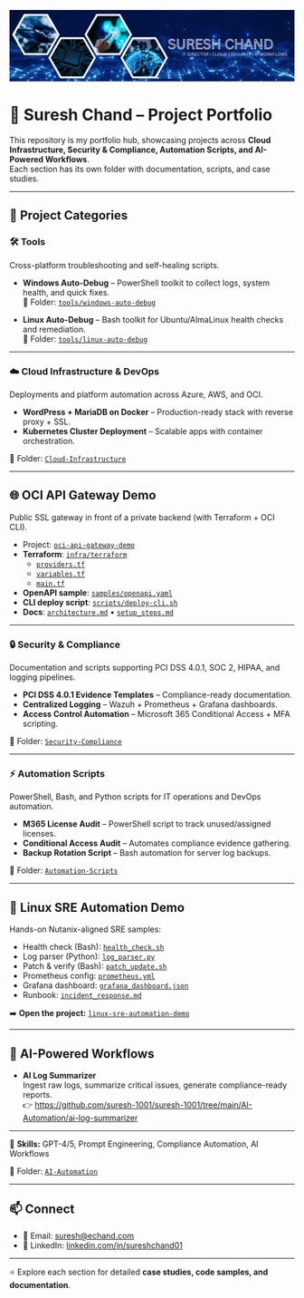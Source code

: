![Suresh Chand Banner](https://raw.githubusercontent.com/suresh-1001/suresh-1001/main/banner3.png)

# 🚀 Suresh Chand – Project Portfolio

This repository is my portfolio hub, showcasing projects across **Cloud Infrastructure, Security & Compliance, Automation Scripts, and AI-Powered Workflows**.  
Each section has its own folder with documentation, scripts, and case studies.

---

## 📂 Project Categories

### 🛠️ Tools
Cross-platform troubleshooting and self-healing scripts.

- **Windows Auto-Debug** – PowerShell toolkit to collect logs, system health, and quick fixes.  
  📂 Folder: [`tools/windows-auto-debug`](./tools/windows-auto-debug)

- **Linux Auto-Debug** – Bash toolkit for Ubuntu/AlmaLinux health checks and remediation.  
  📂 Folder: [`tools/linux-auto-debug`](./tools/linux-auto-debug)
---

### ☁️ Cloud Infrastructure & DevOps
Deployments and platform automation across Azure, AWS, and OCI.

- **WordPress + MariaDB on Docker** – Production-ready stack with reverse proxy + SSL.  
- **Kubernetes Cluster Deployment** – Scalable apps with container orchestration.  

📂 Folder: [`Cloud-Infrastructure`](./Cloud-Infrastructure)

---

## 🌐 OCI API Gateway Demo
Public SSL gateway in front of a private backend (with Terraform + OCI CLI).

- Project: [`oci-api-gateway-demo`](./oci-api-gateway-demo/)
- **Terraform**: [`infra/terraform`](./oci-api-gateway-demo/infra/terraform/)
  - [`providers.tf`](./oci-api-gateway-demo/infra/terraform/providers.tf)
  - [`variables.tf`](./oci-api-gateway-demo/infra/terraform/variables.tf)
  - [`main.tf`](./oci-api-gateway-demo/infra/terraform/main.tf)
- **OpenAPI sample**: [`samples/openapi.yaml`](./oci-api-gateway-demo/samples/openapi.yaml)
- **CLI deploy script**: [`scripts/deploy-cli.sh`](./oci-api-gateway-demo/scripts/deploy-cli.sh)
- **Docs**: [`architecture.md`](./oci-api-gateway-demo/docs/architecture.md) • [`setup_steps.md`](./oci-api-gateway-demo/docs/setup_steps.md)

---

### 🔒 Security & Compliance
Documentation and scripts supporting PCI DSS 4.0.1, SOC 2, HIPAA, and logging pipelines.
- **PCI DSS 4.0.1 Evidence Templates** – Compliance-ready documentation.  
- **Centralized Logging** – Wazuh + Prometheus + Grafana dashboards.  
- **Access Control Automation** – Microsoft 365 Conditional Access + MFA scripting.  

📂 Folder: [`Security-Compliance`](./Security-Compliance)

---

### ⚡ Automation Scripts
PowerShell, Bash, and Python scripts for IT operations and DevOps automation.
- **M365 License Audit** – PowerShell script to track unused/assigned licenses.  
- **Conditional Access Audit** – Automates compliance evidence gathering.  
- **Backup Rotation Script** – Bash automation for server log backups.  

📂 Folder: [`Automation-Scripts`](./Automation-Scripts)

---

## 🔧 Linux SRE Automation Demo
Hands-on Nutanix-aligned SRE samples:

- Health check (Bash): [`health_check.sh`](./linux-sre-automation-demo/scripts/health_check.sh)  
- Log parser (Python): [`log_parser.py`](./linux-sre-automation-demo/scripts/log_parser.py)  
- Patch & verify (Bash): [`patch_update.sh`](./linux-sre-automation-demo/scripts/patch_update.sh)  
- Prometheus config: [`prometheus.yml`](./linux-sre-automation-demo/monitoring/prometheus.yml)  
- Grafana dashboard: [`grafana_dashboard.json`](./linux-sre-automation-demo/monitoring/grafana_dashboard.json)  
- Runbook: [`incident_response.md`](./linux-sre-automation-demo/docs/incident_response.md)

➡️ **Open the project:** [`linux-sre-automation-demo`](./linux-sre-automation-demo/)

---

## 🧠 AI-Powered Workflows

- **AI Log Summarizer**  
  Ingest raw logs, summarize critical issues, generate compliance-ready reports.  
  👉 https://github.com/suresh-1001/suresh-1001/tree/main/AI-Automation/ai-log-summarizer


---

📌 **Skills:** GPT-4/5, Prompt Engineering, Compliance Automation, AI Workflows

📂 Folder: [`AI-Automation`](./AI-Automation)


---

## 📫 Connect
- 📧 Email: [suresh@echand.com](mailto:suresh@echand.com)  
- 💼 LinkedIn: [linkedin.com/in/sureshchand01](https://www.linkedin.com/in/sureshchand01)

---

⭐ Explore each section for detailed **case studies, code samples, and documentation**.
